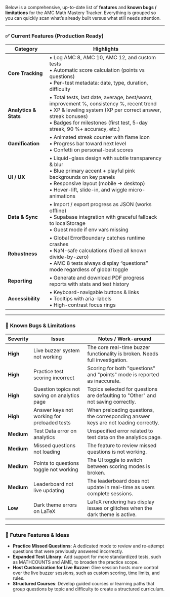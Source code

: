 Below is a comprehensive, up-to-date list of **features** and **known bugs / limitations** for the AMC Math Mastery Tracker. Everything is grouped so you can quickly scan what’s already built versus what still needs attention.

---

### ✅ **Current Features (Production Ready)**

| Category | Highlights |
|---|---|
| **Core Tracking** | • Log AMC 8, AMC 10, AMC 12, and custom tests  <br>• Automatic score calculation (points vs questions) <br>• Per-test metadata: date, type, duration, difficulty |
| **Analytics & Stats** | • Total tests, last date, average, best/worst, improvement %, consistency %, recent trend <br>• XP & leveling system (XP per correct answer, streak bonuses) <br>• Badges for milestones (first test, 5-day streak, 90 %+ accuracy, etc.) |
| **Gamification** | • Animated streak counter with flame icon <br>• Progress bar toward next level <br>• Confetti on personal-best scores |
| **UI / UX** | • Liquid-glass design with subtle transparency & blur <br>• Blue primary accent + playful pink backgrounds on key panels <br>• Responsive layout (mobile → desktop) <br>• Hover-lift, slide-in, and wiggle micro-animations |
| **Data & Sync** | • Import / export progress as JSON (works offline) <br>• Supabase integration with graceful fallback to localStorage <br>• Guest mode if env vars missing |
| **Robustness** | • Global ErrorBoundary catches runtime crashes <br>• NaN-safe calculations (fixed all known divide-by-zero) <br>• AMC 8 tests always display “questions” mode regardless of global toggle |
| **Reporting** | • Generate and download PDF progress reports with stats and test history |
| **Accessibility** | • Keyboard-navigable buttons & links <br>• Tooltips with aria-labels <br>• High-contrast focus rings |

---

### 🚧 **Known Bugs & Limitations**

| Severity | Issue | Notes / Work-around |
|---|---|---|
| **High**   | Live buzzer system not working                                  | The core real-time buzzer functionality is broken. Needs full investigation. |
| **High**   | Practice test scoring incorrect                                 | Scoring for both "questions" and "points" mode is reported as inaccurate. |
| **High**   | Question topics not saving on analytics page                    | Topics selected for questions are defaulting to "Other" and not saving correctly. |
| **High**   | Answer keys not working for preloaded tests                     | When preloading questions, the corresponding answer keys are not loading correctly. |
| **Medium** | Test Data error on analytics                                    | Unspecified error related to test data on the analytics page. |
| **Medium** | Missed questions not loading                                    | The feature to review missed questions is not working. |
| **Medium** | Points to questions toggle not working                          | The UI toggle to switch between scoring modes is broken. |
| **Medium** | Leaderboard not live updating                                   | The leaderboard does not update in real-time as users complete sessions. |
| **Low**    | Dark theme errors on LaTeX                                      | LaTeX rendering has display issues or glitches when the dark theme is active. |

---

### 🚀 **Future Features & Ideas**

- **Practice Missed Questions**: A dedicated mode to review and re-attempt questions that were previously answered incorrectly.
- **Expanded Test Library**: Add support for more standardized tests, such as MATHCOUNTS and AIME, to broaden the practice scope.
- **Host Customization for Live Buzzer**: Give session hosts more control over the live buzzer sessions, such as custom scoring, time limits, and rules.
- **Structured Courses**: Develop guided courses or learning paths that group questions by topic and difficulty to create a structured curriculum.
